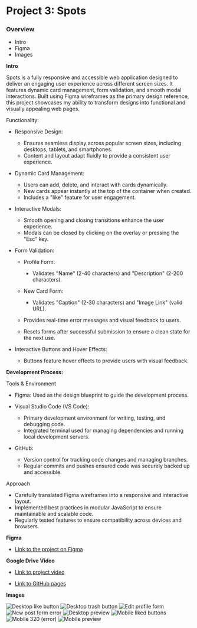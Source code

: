 # Project 3: Spots

### Overview

- Intro
- Figma
- Images

**Intro**

Spots is a fully responsive and accessible web application designed to deliver an engaging user experience across different screen sizes. It features dynamic card management, form validation, and smooth modal interactions. Built using Figma wireframes as the primary design reference, this project showcases my ability to transform designs into functional and visually appealing web pages.

Functionality:

- Responsive Design:
    * Ensures seamless display across popular screen sizes, including desktops, tablets, and smartphones.
    * Content and layout adapt fluidly to provide a consistent user experience.

- Dynamic Card Management:
    * Users can add, delete, and interact with cards dynamically.
    * New cards appear instantly at the top of the container when created.
    * Includes a "like" feature for user engagement.

- Interactive Modals:
    * Smooth opening and closing transitions enhance the user experience.
    * Modals can be closed by clicking on the overlay or pressing the "Esc" key.

- Form Validation:
    * Profile Form:
        * Validates "Name" (2-40 characters) and "Description" (2-200 characters).

    * New Card Form:
        * Validates "Caption" (2-30 characters) and "Image Link" (valid URL).

    * Provides real-time error messages and visual feedback to users.
    * Resets forms after successful submission to ensure a clean state for the next use.
 
- Interactive Buttons and Hover Effects:
    * Buttons feature hover effects to provide users with visual feedback.

**Development Process:**

Tools & Environment

- Figma: Used as the design blueprint to guide the development process.

- Visual Studio Code (VS Code):
   * Primary development environment for writing, testing, and debugging code.
   * Integrated terminal used for managing dependencies and running local development servers.

- GitHub:
   * Version control for tracking code changes and managing branches.
   * Regular commits and pushes ensured code was securely backed up and accessible.

Approach
- Carefully translated Figma wireframes into a responsive and interactive layout.
- Implemented best practices in modular JavaScript to ensure maintainable and scalable code.
- Regularly tested features to ensure compatibility across devices and browsers.


**Figma**

- [Link to the project on Figma](https://www.figma.com/file/BBNm2bC3lj8QQMHlnqRsga/Sprint-3-Project-%E2%80%94-Spots?type=design&node-id=2%3A60&mode=design&t=afgNFybdorZO6cQo-1)

**Google Drive Video**

- [Link to project video](https://drive.google.com/file/d/1z6G4-mBpOJUtn1SVD0q2R8pQULiw8KWN/view?usp=drive_link)

- [Link to GitHub pages](https://codem0n3t.github.io/se_project_spots/)


**Images**

![Desktop like button](https://github.com/user-attachments/assets/10da57a4-45a9-46a3-835f-e4e350837ef4)
![Desktop trash button](https://github.com/user-attachments/assets/48c5340a-7e55-46e5-98b4-daa8d417a3d7)
![Edit profile form](https://github.com/user-attachments/assets/0cdf5626-1908-4bf6-969f-28645d7633c0)
![New post form error](https://github.com/user-attachments/assets/3000ff0e-d163-4e21-a638-85ae3c1fe621)
![Desktop preview](https://github.com/user-attachments/assets/e5510f8a-bd87-4c00-bfc8-ada8baa025b6)
![Mobile liked buttons](https://github.com/user-attachments/assets/94c05ddd-0dfb-4bf6-9e89-72755a521d52)
![Mobile 320 (error)](https://github.com/user-attachments/assets/d2f4ad34-b442-4f0d-b955-74ac495992a5)
![Mobile preview](https://github.com/user-attachments/assets/9ed3aa69-7c8d-4b71-8468-7542b0f12878)


